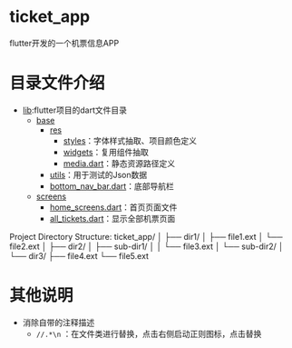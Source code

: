 # ticket_app
flutter开发的一个机票信息APP

# 目录文件介绍
- [lib](lib):flutter项目的dart文件目录
  - [base](lib%2Fbase)
    - [res](lib%2Fbase%2Fres)
      - [styles](lib%2Fbase%2Fres%2Fstyles)：字体样式抽取、项目颜色定义
      - [widgets](lib%2Fbase%2Fres%2Fwidgets)：复用组件抽取
      - [media.dart](lib%2Fbase%2Fres%2Fmedia.dart)：静态资源路径定义
    - [utils](lib%2Fbase%2Futils)：用于测试的Json数据
    - [bottom_nav_bar.dart](lib%2Fbase%2Fbottom_nav_bar.dart)：底部导航栏
  - [screens](lib%2Fscreens)
    - [home_screens.dart](lib%2Fscreens%2Fhome_screens.dart)：首页页面文件
    - [all_tickets.dart](lib%2Fscreens%2Fall_tickets.dart)：显示全部机票页面

Project Directory Structure:
  ticket_app/
  │
  ├── dir1/
  │   ├── file1.ext
  │   └── file2.ext
  │
  ├── dir2/
  │   ├── sub-dir1/
  │   │   └── file3.ext
  │   └── sub-dir2/
  │
  └── dir3/
  ├── file4.ext
  └── file5.ext

# 其他说明
- 消除自带的注释描述
  - `//.*\n` ：在文件类进行替换，点击右侧启动正则图标，点击替换


